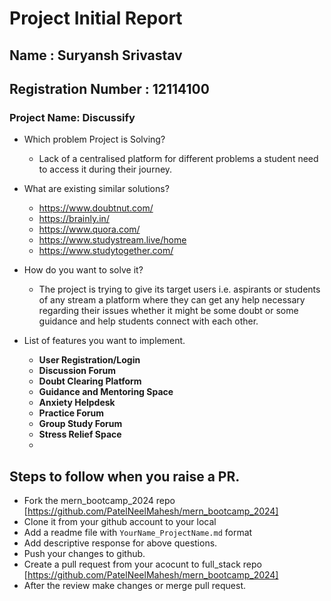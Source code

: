 # Project Initial Report

## Name : Suryansh Srivastav
## Registration Number : 12114100

### Project Name: Discussify

- Which problem Project is Solving?

  - Lack of a centralised platform for different problems a student need to access it during their journey.

- What are existing similar solutions?

  - https://www.doubtnut.com/
  - https://brainly.in/
  - https://www.quora.com/
  - https://www.studystream.live/home
  - https://www.studytogether.com/

- How do you want to solve it?

  - The project is trying to give its target users i.e. aspirants or students of any stream a platform where they can get any help necessary regarding their issues whether it might be some doubt or some guidance and help students connect with each other.


- List of features you want to implement.
  - **User Registration/Login**
  - **Discussion Forum**
  - **Doubt Clearing Platform**
  - **Guidance and Mentoring Space**
  - **Anxiety Helpdesk**
  - **Practice Forum**
  - **Group Study Forum**
  - **Stress Relief Space**
  - 
## Steps to follow when you raise a PR.

- Fork the mern_bootcamp_2024 repo [https://github.com/PatelNeelMahesh/mern_bootcamp_2024]
- Clone it from your github account to your local
- Add a readme file with `YourName_ProjectName.md` format
- Add descriptive response for above questions.
- Push your changes to github.
- Create a pull request from your acocunt to full_stack repo [https://github.com/PatelNeelMahesh/mern_bootcamp_2024]
- After the review make changes or merge pull request.
